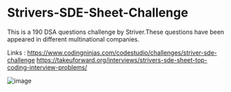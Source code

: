 # Strivers-SDE-Sheet-Challenge
This is a 190 DSA questions challenge by Striver.These questions have been appeared in different multinational companies.

Links : https://www.codingninjas.com/codestudio/challenges/striver-sde-challenge
        https://takeuforward.org/interviews/strivers-sde-sheet-top-coding-interview-problems/

![image](https://github.com/raviVerma786/Strivers-SDE-Sheet-Challenge/assets/97225196/4610b997-8bc5-4542-a78b-90bbfb5175ab)

